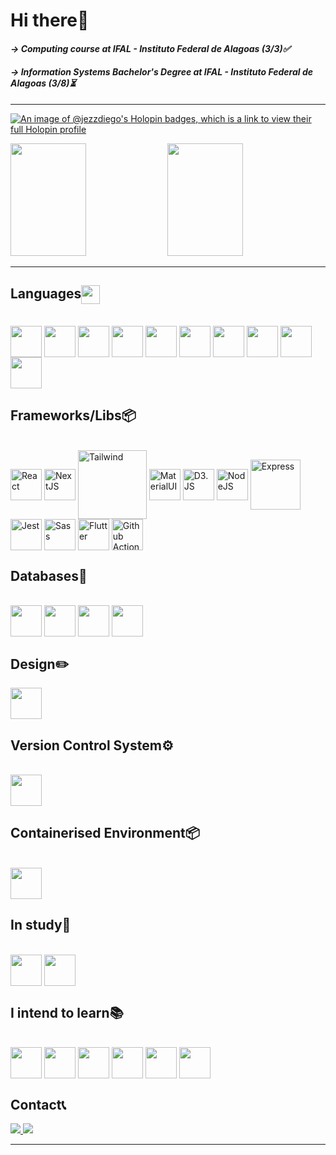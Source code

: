 # Hi there👋

#### *-> Computing course at IFAL - Instituto Federal de Alagoas (3/3)✅*
#### *-> Information Systems Bachelor's Degree at IFAL - Instituto Federal de Alagoas (3/8)⏳*

<hr>

 <div>
  <a href="https://github.com/JezzDiego">

  [![An image of @jezzdiego's Holopin badges, which is a link to view their full Holopin profile](https://holopin.me/jezzdiego)](https://holopin.io/@jezzdiego)
   
  <img height="180em" width="49%" src="https://github-readme-stats.vercel.app/api?username=JezzDiego&theme=dracula&include_all_commits=true&count_private=true"/>
 
  <img height="180em" width="49%" src="https://github-readme-stats.vercel.app/api/top-langs/?username=JezzDiego&layout=compact&langs_count=8&theme=dracula"/>
</div> 
  
  <hr>
  
 ## Languages<img align="center" height="30em" src="https://cdn.jsdelivr.net/gh/devicons/devicon/icons/devicon/devicon-original.svg" />
<div style="display: inline_block"><br>
  
  <img align="center" height="50em" src="https://cdn.jsdelivr.net/gh/devicons/devicon/icons/html5/html5-original.svg" />
  <img align="center" height="50em" src="https://cdn.jsdelivr.net/gh/devicons/devicon/icons/css3/css3-original.svg" />
  <img align="center" height="50em" src="https://cdn.jsdelivr.net/gh/devicons/devicon/icons/javascript/javascript-original.svg" />
  <img align="center" height="50em" src="https://cdn.jsdelivr.net/gh/devicons/devicon/icons/typescript/typescript-original.svg" />
  <img align="center" height="50em" src="https://cdn.jsdelivr.net/gh/devicons/devicon/icons/python/python-original.svg" />
  <img align="center" height="50em" src="https://cdn.jsdelivr.net/gh/devicons/devicon@latest/icons/r/r-original.svg" />
  <img align="center" height="50em" src="https://cdn.jsdelivr.net/gh/devicons/devicon/icons/c/c-original.svg" />
  <img align="center" height="50em" src="https://cdn.jsdelivr.net/gh/devicons/devicon/icons/java/java-original.svg" />
  <img align="center" height="50em" src="https://cdn.jsdelivr.net/gh/devicons/devicon/icons/dart/dart-original.svg" />
  <img align="center" height="50em" src="https://cdn.jsdelivr.net/gh/devicons/devicon/icons/graphql/graphql-plain.svg" />
  
</div>

 ## Frameworks/Libs📦
 <div style="display: inline_block"><br>
   <img title="React" align="center" height="50em" src="https://cdn.jsdelivr.net/gh/devicons/devicon/icons/react/react-original.svg" />
   <img title="NextJS" align="center" height="50em" src="https://cdn.jsdelivr.net/gh/devicons/devicon/icons/nextjs/nextjs-original.svg" />
   <img title="Tailwind" align="center" height="110em" src="https://cdn.jsdelivr.net/gh/devicons/devicon/icons/tailwindcss/tailwindcss-original-wordmark.svg" />
   <img title="MaterialUI" align="center" height= 50em" src="https://cdn.jsdelivr.net/gh/devicons/devicon/icons/materialui/materialui-original.svg" />
   <img title="D3.JS" align="center" height= 50em" src="https://cdn.jsdelivr.net/gh/devicons/devicon@latest/icons/d3js/d3js-original.svg" />
   <img title="NodeJS" align="center" height="50em" src="https://cdn.jsdelivr.net/gh/devicons/devicon/icons/nodejs/nodejs-original.svg" />
   <img title="Express" align="center" height="80em" src="https://cdn.jsdelivr.net/gh/devicons/devicon/icons/express/express-original-wordmark.svg" />
   <img title="Jest" align="center" height="50em" src="https://cdn.jsdelivr.net/gh/devicons/devicon/icons/jest/jest-plain.svg" />
   <img title="Sass" align="center" height="50em" src="https://cdn.jsdelivr.net/gh/devicons/devicon/icons/sass/sass-original.svg" />
   <img title="Flutter" align="center" height="50em" src="https://cdn.jsdelivr.net/gh/devicons/devicon/icons/flutter/flutter-original.svg" />
   <img title="Github Actions" align="center" height="50em" src="https://cdn.jsdelivr.net/gh/devicons/devicon@latest/icons/githubactions/githubactions-original.svg" />
 </div>
 
 ## Databases📁
 <div style="display: inline_block"><br>
   <img align="center" height="50em" src="https://cdn.jsdelivr.net/gh/devicons/devicon/icons/mysql/mysql-original.svg" />
   <img align="center" height="50em" src="https://cdn.jsdelivr.net/gh/devicons/devicon/icons/postgresql/postgresql-original.svg" />
   <img align="center" height="50em" src="https://cdn.jsdelivr.net/gh/devicons/devicon/icons/mongodb/mongodb-original.svg" />
   <img align="center" height="50em" src="https://cdn.jsdelivr.net/gh/devicons/devicon/icons/firebase/firebase-plain-wordmark.svg" />
 </div>

 ## Design✏️
 <div>
   <img align="center" height="50em" src="https://cdn.jsdelivr.net/gh/devicons/devicon/icons/figma/figma-original.svg" />
 </div>
 
 ## Version Control System⚙️
 <div style="display: inline_block"><br>
   <img align="center" height= 50em" src="https://cdn.jsdelivr.net/gh/devicons/devicon/icons/git/git-original.svg" />
 </div>
 
 ## Containerised Environment📦
 <div style="display: inline_block"><br>
   <img align="center" height= 50em" src="https://cdn.jsdelivr.net/gh/devicons/devicon/icons/docker/docker-original.svg" />
 </div>

 ## In study📖
 <div style="display: inline_block"><br>
   <img align="center" height="50em" src="https://cdn.jsdelivr.net/gh/devicons/devicon/icons/go/go-original.svg" />
   <img align="center" height="50em" src="https://cdn.jsdelivr.net/gh/devicons/devicon@latest/icons/amazonwebservices/amazonwebservices-original-wordmark.svg" />  
 </div>
                                                                                                                        
 ## I intend to learn📚 
 <div style="display: inline_block"><br>
   <img align="center" height="50em" src="https://cdn.jsdelivr.net/gh/devicons/devicon/icons/storybook/storybook-original.svg" />
   <img align="center" height="50em" src="https://cdn.jsdelivr.net/gh/devicons/devicon@latest/icons/cypressio/cypressio-original.svg" /> 
   <img align="center" height="50em" src="https://cdn.jsdelivr.net/gh/devicons/devicon@latest/icons/ansible/ansible-original.svg" />
   <img align="center" height="50em" src="https://cdn.jsdelivr.net/gh/devicons/devicon@latest/icons/pytorch/pytorch-original.svg" />
   <img align="center" height="50em" src="https://cdn.jsdelivr.net/gh/devicons/devicon@latest/icons/scikitlearn/scikitlearn-original.svg" />
   <img align="center" height="50em" src="https://cdn.jsdelivr.net/gh/devicons/devicon@latest/icons/tensorflow/tensorflow-original.svg" />
 </div>

 ## Contact📞
<div>
 <a href="mailto:oliveirajesse50@gmail.com" target="_blank"> <img src="https://img.shields.io/badge/Gmail-D14836?style=for-the-badge&logo=gmail&logoColor=white" /> </a>
 <a href="https://www.instagram.com/jessedso/" target="_blank"> <img src="https://img.shields.io/badge/Jessé%20Oliveira-ba24c3?style=for-the-badge&logo=Instagram&link=https://www.instagram.com/jessedso/"/> </a>
 <hr>
 </div
